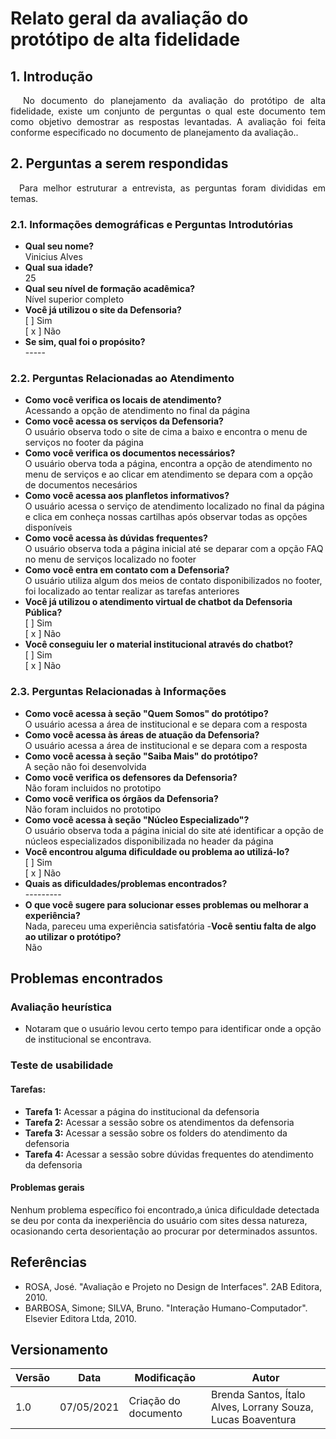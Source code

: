 # Relato geral da avaliação do protótipo de alta fidelidade

## 1. Introdução

<p style="text-indent: 20px; text-align: justify">
No documento do planejamento da avaliação do protótipo de alta fidelidade, existe um conjunto de perguntas o qual este documento tem como objetivo demostrar as respostas levantadas. A avaliação foi feita conforme especificado no documento de planejamento da avaliação.</a>.
</p>

## 2. Perguntas a serem respondidas

<p style='text-align:justify'>&emsp;Para melhor estruturar a entrevista, as perguntas foram divididas em temas.</p>

### 2.1. Informações demográficas e Perguntas Introdutórias


- **Qual seu nome?**<br> Vinicius Alves  
- **Qual sua idade?**<br> 25
- **Qual seu nível de formação acadêmica?**<br> Nível superior completo
- **Você já utilizou o site da Defensoria?**<br>[ ] Sim </br> [ x ] Não
- **Se sim, qual foi o propósito?**<br>-----

### 2.2. Perguntas Relacionadas ao Atendimento

- **Como você verifica os locais de atendimento?**<br> Acessando a opção de atendimento no final da página 
- **Como você acessa os serviços da Defensoria?**<br> O usuário observa todo o site de cima a baixo e encontra o menu de serviços no footer da página
- **Como você verifica os documentos necessários?**<br> O usuário oberva toda a página, encontra a opção de atendimento no menu de serviços e ao clicar em atendimento se depara com a opção de documentos necesários
- **Como você acessa aos planfletos informativos?**<br>O usuário acessa o serviço de atendimento localizado no final da página e clica em conheça nossas cartilhas após observar todas as opções disponíveis
- **Como você acessa às dúvidas frequentes?**<br> O usuário observa toda a página inicial até se deparar com a opção FAQ no menu de serviços localizado no footer
- **Como você entra em contato com a Defensoria?**<br>O usuário utiliza algum dos meios de contato disponibilizados no footer, foi localizado ao tentar realizar as tarefas anteriores
- **Você já utilizou o atendimento virtual de chatbot da Defensoria Pública?**<br>[ ] Sim </br> [ x ] Não</br> 
- **Você conseguiu ler o material institucional através do chatbot?**<br>[ ] Sim<br>[ x ] Não

### 2.3. Perguntas Relacionadas à Informações

- **Como você acessa à seção "Quem Somos" do protótipo?**<br> O usuário acessa a área de institucional e se depara com a resposta
- **Como você acessa às áreas de atuação da Defensoria?**<br> O usuário acessa a área de institucional e se depara com a resposta
- **Como você acessa à seção "Saiba Mais" do protótipo?**<br> A seção não foi desenvolvida
- **Como você verifica os defensores da Defensoria?**<br> Não foram incluidos no prototipo
- **Como você verifica os órgãos da Defensoria?**<br> Não foram incluidos no prototipo
- **Como você acessa à seção "Núcleo Especializado"?**<br> O usuário observa toda a página inicial do site até identificar a opção de núcleos especializados disponibilizada no header da página
- **Você encontrou alguma dificuldade ou problema ao utilizá-lo?**<br>[ ] Sim </br> [ x ] Não </br> 
- **Quais as dificuldades/problemas encontrados?**<br> ---------
- **O que você sugere para solucionar esses problemas ou melhorar a experiência?**<br> Nada, pareceu uma experiência satisfatória
-**Você sentiu falta de algo ao utilizar o protótipo?**<br> Não
## Problemas encontrados

### Avaliação heurística
- Notaram que o usuário levou certo tempo para identificar onde a opção de institucional se encontrava.

### Teste de usabilidade

#### Tarefas:

- **Tarefa 1:** Acessar a página do institucional da defensoria
- **Tarefa 2:** Acessar a sessão sobre os atendimentos da defensoria
- **Tarefa 3:** Acessar a sessão sobre os folders do atendimento da defensoria
- **Tarefa 4:** Acessar a sessão sobre dúvidas frequentes do atendimento da defensoria

#### Problemas gerais

<p>Nenhum problema específico foi encontrado,a única dificuldade detectada se deu por conta da inexperiência do usuário com sites dessa natureza, ocasionando certa desorientação ao procurar por determinados assuntos.</p>

## Referências

- ROSA, José. "Avaliação e Projeto no Design de Interfaces". 2AB Editora, 2010.
- BARBOSA, Simone; SILVA, Bruno. "Interação Humano-Computador". Elsevier Editora Ltda, 2010.

## Versionamento

| Versão | Data | Modificação | Autor |
|------- | ---- | ----------- | ----- |
| 1.0 | 07/05/2021 | Criação do documento | Brenda Santos, Ítalo Alves, Lorrany Souza, Lucas Boaventura |

